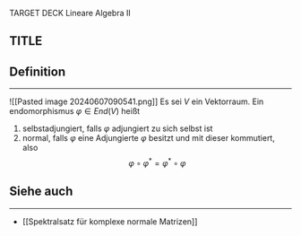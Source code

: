 
TARGET DECK
Lineare Algebra II

TITLE
--
## Definition
***
![[Pasted image 20240607090541.png]]
Es sei $V$ ein Vektorraum. Ein endomorphismus $\varphi\in End(V)$ heißt
1. selbstadjungiert, falls $\varphi$ adjungiert zu sich selbst ist
2. normal, falls $\varphi$ eine Adjungierte $\varphi$ besitzt und mit dieser kommutiert, also $$\varphi\circ\varphi^*=\varphi^*\circ\varphi$$
## Siehe auch
***
* [[Spektralsatz für komplexe normale Matrizen]]